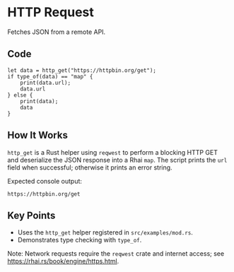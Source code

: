 # HTTP Request

Fetches JSON from a remote API.

## Code

```rhai
let data = http_get("https://httpbin.org/get");
if type_of(data) == "map" {
    print(data.url);
    data.url
} else {
    print(data);
    data
}
```

## How It Works

`http_get` is a Rust helper using `reqwest` to perform a blocking HTTP GET and
deserialize the JSON response into a Rhai `map`. The script prints the `url`
field when successful; otherwise it prints an error string.

Expected console output:

```
https://httpbin.org/get
```

## Key Points

- Uses the `http_get` helper registered in `src/examples/mod.rs`.
- Demonstrates type checking with `type_of`.

Note: Network requests require the `reqwest` crate and internet access; see <https://rhai.rs/book/engine/https.html>.

